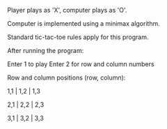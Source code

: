 Player plays as 'X', computer plays as 'O'. 

Computer is implemented using a minimax algorithm.

Standard tic-tac-toe rules apply for this program.

After running the program:

Enter 1 to play
Enter 2 for row and column numbers

Row and column positions (row, column): 

1,1 | 1,2 | 1,3

2,1 | 2,2 | 2,3

3,1 | 3,2 | 3,3
